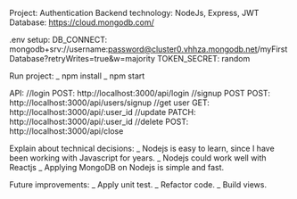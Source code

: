 Project: Authentication
Backend technology: NodeJs, Express, JWT
Database: https://cloud.mongodb.com/


.env setup:
DB_CONNECT: mongodb+srv://username:password@cluster0.vhhza.mongodb.net/myFirstDatabase?retryWrites=true&w=majority
TOKEN_SECRET: random


Run project:
_ npm install
_ npm start


API:
//login 
POST: http://localhost:3000/api/login
//signup POST
POST: http://localhost:3000/api/users/signup
//get user
GET: http://localhost:3000/api/:user_id
//update
PATCH: http://localhost:3000/api/:user_id
//delete
POST: http://localhost:3000/api/close


Explain about technical decisions:
_ Nodejs is easy to learn, since I have been working with Javascript for years.
_ Nodejs could work well with Reactjs
_ Applying MongoDB on Nodejs is simple and fast.


Future improvements:
_ Apply unit test.
_ Refactor code.
_ Build views.
